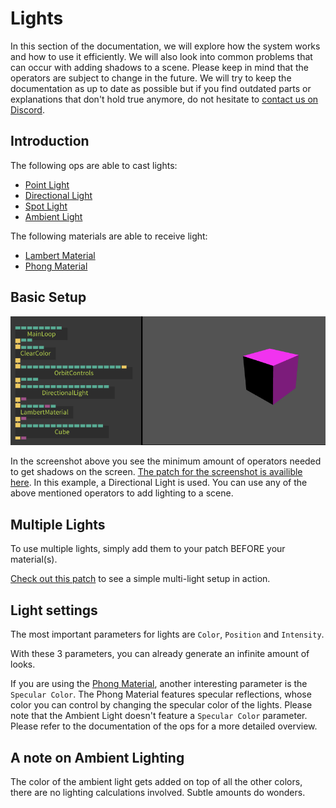 # Lights

In this section of the documentation, we will explore how the system works and how to use it efficiently. We will also look into common problems that can occur with adding shadows to a scene. Please keep in mind that the operators are subject to change in the future. We will try to keep the documentation as up to date as possible but if you find outdated parts or explanations that don't hold true anymore, do not hesitate to [contact us on Discord](https://discord.gg/AGTarWv).

## Introduction

The following ops are able to cast lights:

- [Point Light](https://cables.gl/op/Ops.Gl.Phong.PointLight_v5)
- [Directional Light](https://cables.gl/op/Ops.Gl.Phong.DirectionalLight_v5)
- [Spot Light](https://cables.gl/op/Ops.Gl.Phong.SpotLight_v5)
- [Ambient Light](https://cables.gl/op/Ops.Gl.Phong.AmbientLight_v4)

The following materials are able to receive light:

- [Lambert Material](https://cables.gl/op/Ops.Gl.Phong.LambertMaterial_v2)
- [Phong Material](https://cables.gl/op/Ops.Gl.Phong.PhongMaterial_v5)

## Basic Setup

![basiclightsetup](img/01_minimal_setup.png)

In the screenshot above you see the minimum amount of operators needed to get shadows on the screen. [The patch for the screenshot is availible here](https://cables.gl/p/5f2285864ce3652062e817b5). In this example, a Directional Light is used. You can use any of the above mentioned operators to add lighting to a scene.

## Multiple Lights

To use multiple lights, simply add them to your patch BEFORE your material(s).

[Check out this patch](https://cables.gl/p/5f32869808f9b264210842db) to see a simple multi-light setup in action.

## Light settings

The most important parameters for lights are `Color`, `Position` and `Intensity`.

With these 3 parameters, you can already generate an infinite amount of looks.

If you are using the [Phong Material](https://cables.gl/op/Ops.Gl.Phong.PhongMaterial_v5), another interesting parameter is the `Specular Color`.
The Phong Material features specular reflections, whose color you can control by changing the specular color of the lights. Please note that the Ambient Light doesn't feature a `Specular Color` parameter. Please refer to the documentation of the ops for a more detailed overview.

## A note on Ambient Lighting

The color of the ambient light gets added on top of all the other colors, there are no lighting calculations involved. Subtle amounts do wonders.
